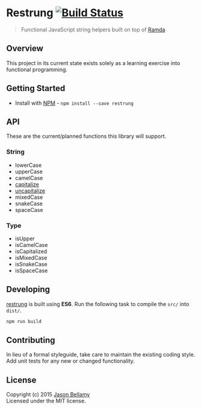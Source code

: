 # Restrung [![Build Status](https://travis-ci.org/restrung/restrung-js.svg)](https://travis-ci.org/restrung/restrung-js)

> Functional JavaScript string helpers built on top of [Ramda](https://github.com/ramda/ramda)


## Overview

This project in its current state exists solely as a learning exercise into functional programming.


## Getting Started

- Install with [NPM](https://www.npmjs.org/) - `npm install --save restrung`

## API

These are the current/planned functions this library will support.

### String

- lowerCase
- upperCase
- camelCase
- [capitalize](src/capitalize.js)
- [uncapitalize](src/uncapitalize.js)
- mixedCase
- snakeCase
- spaceCase

### Type

- isUpper
- isCamelCase
- isCapitalized
- isMixedCase
- isSnakeCase
- isSpaceCase

## Developing

[restrung](https://github.com/restrung/restrung-js) is built using **ES6**. Run the following task to compile the `src/` into `dist/`.

```bash
npm run build
```


## Contributing
In lieu of a formal styleguide, take care to maintain the existing coding style. Add unit tests for any new or changed functionality.


## License
Copyright (c) 2015 [Jason Bellamy ](http://jasonbellamy.com)  
Licensed under the MIT license.
